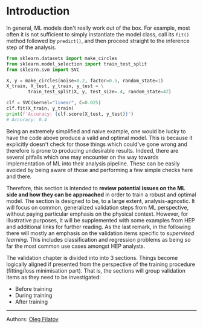 # Introduction

In general, ML models don't really work out of the box. For example, most often it is not sufficient to simply instantiate the model class, call its `fit()` method followed by `predict()`, and then proceed straight to the inference step of the analysis.

```python
from sklearn.datasets import make_circles
from sklearn.model_selection import train_test_split
from sklearn.svm import SVC

X, y = make_circles(noise=0.2, factor=0.5, random_state=1)
X_train, X_test, y_train, y_test = \
        train_test_split(X, y, test_size=.4, random_state=42)

clf = SVC(kernel="linear", C=0.025)
clf.fit(X_train, y_train)
print(f'Accuracy: {clf.score(X_test, y_test)}')
# Accuracy: 0.4
```

Being an extremely simplified and naive example, one would be lucky to have the code above produce a valid and optimal model. This is because it explicitly doesn't check for those things which could've gone wrong and therefore is prone to producing undesirable results. Indeed, there are several pitfalls which one may encounter on the way towards implementation of ML into their analysis pipeline. These can be easily avoided by being aware of those and performing a few simple checks here and there.

Therefore, this section is intended to **review potential issues on the ML side and how they can be approached** in order to train a robust and optimal model. The section is designed to be, to a large extent, analysis-agnostic. It will focus on common, generalized validation steps from ML perspective, without paying particular emphasis on the physical context. However, for illustrative purposes, it will be supplemented with some examples from HEP and additional links for further reading. As the last remark, in the following there will mostly an emphasis on the validation items specific to _supervised learning_. This includes classification and regression problems as being so far the most common use cases amongst HEP analysts.

The validation chapter is divided into into 3 sections. Things become logically aligned if presented from the perspective of the training procedure (fitting/loss minimisation part). That is, the sections will group validation items as they need to be investigated:

* Before training
* During training
* After training

---   

Authors: [Oleg Filatov](mailto:oleg.filatov@cern.ch)

